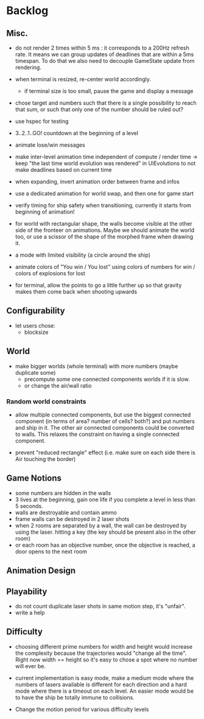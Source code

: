
# Backlog

## Misc.

- do not render 2 times within 5 ms : it corresponds to a 200Hz refresh rate.
It means we can group updates of deadlines that are within a 5ms timespan.
To do that we also need to decouple GameState update from rendering.

- when terminal is resized, re-center world accordingly.
  - if terminal size is too small, pause the game and display a message

- chose target and numbers such that there is a single possibility to reach that sum,
or such that only one of the number should be ruled out?

- use hspec for testing

- 3..2..1..GO! countdown at the beginning of a level

- animate lose/win messages

- make inter-level animation time independent of compute / render time
-> keep "the last time world evolution was rendered" in UIEvolutions to not make deadlines based on current time

- when expanding, invert animation order between frame and infos

- use a dedicated animation for world swap, and then one for game start

- verify timing for ship safety when transitioning, currently it starts from beginning of animation!

- for world with rectangular shape, the walls become visible at the other side of the fronteer
on animations. Maybe we should animate the world too, or use a scissor of the shape of the morphed
frame when drawing it.

- a mode with limited visibility (a circle around the ship)

- animate colors of "You win / You lost"
using colors of numbers for win / colors of explosions for lost

- for terminal, allow the points to go a little further up so that gravity makes them come back
when shooting upwards

## Configurability

- let users chose:
  - blocksize

## World

- make bigger worlds (whole terminal) with more numbers (maybe duplicate some)
  - precompute some one connected components worlds if it is slow.
  - or change the air/wall ratio

### Random world constraints

- allow multiple connected components, but use the biggest connected component
(in terms of area? number of cells? both?) and put numbers and ship in it.
The other air connected components could be converted to walls.
This relaxes the constraint on having a single connected component.

- prevent "reduced rectangle" effect (i.e. make sure on each side there is Air touching the border)

## Game Notions
- some numbers are hidden in the walls
- 3 lives at the beginning, gain one life if you complete a level in less than 5 seconds.
- walls are destroyable and contain ammo
- frame walls can be destroyed in 2 laser shots
- when 2 rooms are separated by a wall, the wall can be destroyed by using the laser.
hitting a key (the key should be present also in the other room)
- or each room has an objective number, once the objective is reached, a door opens to the next room

## Animation Design

## Playability
- do not count duplicate laser shots in same motion step, it's "unfair".
- write a help

## Difficulty
- choosing different prime numbers for width and height would increase the complexity
because the trajectories would "change all the time". Right now width == height so it's easy to chose
a spot where no number will ever be.
- current implementation is easy mode, make a medium mode where the
numbers of lasers available is different for each direction
and a hard mode where there is a timeout on each level.
An easier mode would be to have the ship be totally immune to collisions.

- Change the motion period for various difficulty levels
